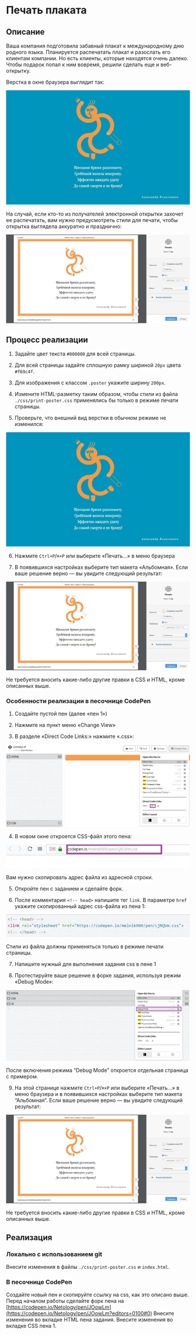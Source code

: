 # Печать плаката

## Описание
Ваша компания подготовила забавный плакат к международному дню родного языка. Планируется распечатать плакат и разослать его клиентам компании. Но есть клиенты, которые находятся очень далеко. Чтобы подарок попал к ним вовремя, решили сделать еще и веб-открытку.

Верстка в окне браузера выглядит так:

![poster in the browser](../../sources/media-queries-poster-page.jpg)

На случай, если кто-то из получателей электронной открытки захочет ее распечатать, вам нужно предусмотреть стили для печати, чтобы открытка выглядела аккуратно и празднично:

![poster card](../../sources/media-queries-poster-card.jpg)

## Процесс реализации

1. Задайте цвет текста `#000000` для всей страницы.

2. Для всей страницы задайте сплошную рамку шириной `20px` цвета `#f69c4f`.

3. Для изображения с классом `.poster` укажите ширину `200px`.

4. Измените HTML-разметку таким образом, чтобы стили из файла `./css/print-poster.css` применялись бы только в режиме печати страницы.

5. Проверьте, что внешний вид верстки в обычном режиме не изменился:

![poster in the browser](../../sources/media-queries-poster-page.jpg)

6. Нажмите `Ctrl+P`/`⌘+P` или выберите «Печать...» в меню браузера

7. В появившихся настройках выберите тип макета «Альбомная». Если ваше решение верно &mdash; вы увидите следующий результат:

![poster card](../../sources/media-queries-poster-card.jpg)

Не требуется вносить какие-либо другие правки в CSS и HTML, кроме описанных выше.

### Особенности реализации в песочнице CodePen

1. Создайте пустой пен (далее «пен 1»)

2. Нажмите на пункт меню «Change View»

3. В разделе «Direct Code Links:» нажмите «.css»:

![poster card with codepen step 1](../../sources/media-queries-poster-step0.jpg)

4. В новом окне откроется CSS-файл этого пена:
 
![poster card with codepen step 2](../../sources/media-queries-poster-step1.jpg)

Вам нужно скопировать адрес файла из адресной строки.

5. Откройте пен с заданием и сделайте форк.

6. После комментария `<!-- head>` напишите тег `link`. В параметре `href` укажите скопированный адрес css-файла из пена 1:

![poster card with codepen step 3](../../sources/media-queries-poster-step2.jpg)

Стили из файла должны применяться только в режиме печати страницы. 

7. Напишите нужный для выполнения задания css в пене 1

8. Протестируйте ваше решение в форке задания, используя режим «Debug Mode»:

![poster card with codepen step 4](../../sources/media-queries-poster-step3.jpg)

После включения режима “Debug Mode” откроется отдельная страница с примером.

9. На этой странице нажмите `Ctrl+P`/`⌘+P` или выберите «Печать...» в меню браузера и в появившихся настройках выберите тип макета “Альбомная”.
Если ваше решение верно &mdash; вы увидите следующий результат:
   
![poster card](../../sources/media-queries-poster-card.jpg)

Не требуется вносить какие-либо другие правки в CSS и HTML, кроме описанных выше.

## Реализация

### Локально с использованием git

Внесите изменения в файлы `./css/print-poster.css` и `index.html`. 

### В песочнице CodePen

Создайте новый пен и скопируйте ссылку на css, как это описано выше. Перед началом работы сделайте форк пена на [https://codepen.io/Netology/pen/JOowLm](https://codepen.io/Netology/pen/JOowLm?editors=0100#0)
Внесите изменения во вкладке HTML пена задания. Внесите изменения во вкладке CSS пена 1.
